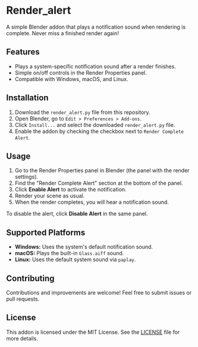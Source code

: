# Render_alert
A simple Blender addon that plays a notification sound when rendering is complete. Never miss a finished render again!

## Features

- Plays a system-specific notification sound after a render finishes.
- Simple on/off controls in the Render Properties panel.
- Compatible with Windows, macOS, and Linux.

## Installation

1. Download the `render_alert.py` file from this repository.
2. Open Blender, go to `Edit > Preferences > Add-ons`.
3. Click `Install...` and select the downloaded `render_alert.py` file.
4. Enable the addon by checking the checkbox next to `Render Complete Alert`.

## Usage

1. Go to the Render Properties panel in Blender (the panel with the render settings).
2. Find the "Render Complete Alert" section at the bottom of the panel.
3. Click **Enable Alert** to activate the notification.
4. Render your scene as usual.
5. When the render completes, you will hear a notification sound.

To disable the alert, click **Disable Alert** in the same panel.

## Supported Platforms

- **Windows:** Uses the system's default notification sound.
- **macOS:** Plays the built-in `Glass.aiff` sound.
- **Linux:** Uses the default system sound via `paplay`.

## Contributing

Contributions and improvements are welcome! Feel free to submit issues or pull requests.

## License

This addon is licensed under the MIT License. See the [LICENSE](LICENSE) file for more details.

